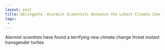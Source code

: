 ```yaml
---
layout: post
title: Delingpole  Alarmist Scientists Announce the Latest Climate Change Threat Mutant Transgender Turtles
tags:
 -
---
```

Alarmist scientists have found a terrifying new  climate change threat mutant transgender turtles
